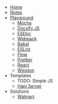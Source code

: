 * [Home](/)
* [Notes](/NOTES/)
* [Playground](play/)
  * [Mocha](play/test.mocha/)
  * [Docsify JS](play/test.docsify/docs/)
  * [ESDoc](play/test.esdoc/)
  * [Webpack](play/test.webpack/)
  * [Babel](play/test.babel/)
  * [ESLint](play/test.eslint/)
  * [Flow](play/test.flow/)
  * [Prettier](play/test.prettier/)
  * [React](play/test.react/)
  * [Winston](play/test.winston/)
* Templates
  * TODO: Simple JS
  * [Hapi Server](https://devlinjunker.github.io/template.node.hapi/)
* Solutions
  * [Walmart](sol/walmart.md)
